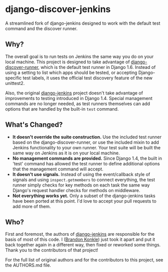 django-discover-jenkins
=======================

A streamlined fork of django-jenkins designed to work with the default test command and the discover runner.

Why?
----

The overall goal is to run tests on Jenkins the same way you do on your local machine. This project is designed to take advantage of [django-discover-runner](https://github.com/jezdez/django-discover-runner/), which is the default test runner in Django 1.6. Instead of using a setting to list which apps should be tested, or accepting Django-specific test labels, it uses the official test discovery feature of the new unittest2.

Also, the original [django-jenkins](https://github.com/kmmbvnr/django-jenkins) project doesn't take advantage of improvements to testing introduced in Django 1.4. Special management commands are no longer needed, as test runners themselves can add options that are handled by the built-in `test` command.


What's Changed?
---------------

* **It doesn't override the suite construction.** Use the included test runner based on the django-discover-runner, or use the included mixin to add Jenkins functionality to your own runner. Your test suite will be built the same way on Jenkins as it is on your local machine.
* **No management commands are provided.** Since Django 1.4, the built in 'test' command has allowed the test runner to define additional options that the management command will accept.
* **It doesn't use signals.** Instead of using the event/callback style of signals and using `inspect.getmembers` to connect everything, the test runner simply checks for key methods on each task the same way Django's request handler checks for methods on middleware.
* **Not everything works yet.** Only a subset of the django-jenkins tasks have been ported at this point. I'd love to accept your pull requests to add more of them.

Who?
----

First and foremost, the authors of [django-jenkins](https://github.com/kmmbvnr/django-jenkins) are responsible for the basis of most of this code. I ([Brandon Konkle](https://github.com/bkonkle)) just took it apart and put it back together again in a different way, then fixed or reworked some things. Thank you to the contributors of that project!

For the full list of original authors and for the contributors to this project, see the AUTHORS.md file.
